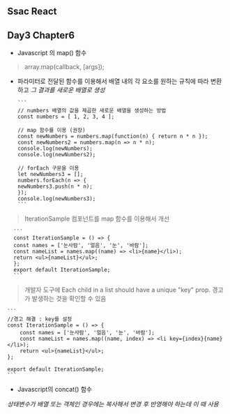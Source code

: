 ## Ssac React

## Day3 Chapter6

- Javascript 의 map() 함수

> array.map(callback, [args]);

- 파라미터로 전달된 함수를 이용해서 배열 내의 각 요소를
  원하는 규칙에 따라 변환하고 _그 결과를 새로운 배열로 생성_

      ```
      // numbers 배열의 값을 제곱한 새로운 배열을 생성하는 방법
      const numbers = [ 1, 2, 3, 4 ];

      // map 함수를 이용 (권장)
      const newNumbers = numbers.map(function(n) { return n * n });
      const newNumbers2 = numbers.map(n => n * n);
      console.log(newNumbers);
      console.log(newNumbers2);

      // forEach 구문을 이용
      let newNumbers3 = [];
      numbers.forEach(n => {
      newNumbers3.push(n * n);
      });
      console.log(newNumbers3);
      ```

> IterationSample 컴포넌트를 map 함수를 이용해서 개선

      ```
      const IterationSample = () => {
      const names = ['눈사람', '얼음', '눈', '바람'];
      const nameList = names.map((name) => <li>{name}</li>);
      return <ul>{nameList}</ul>;
      };
      export default IterationSample;
      ```

> 개발자 도구에 Each child in a list should have a unique "key" prop. 경고가 발생하는 것을 확인할 수 있음

    ```
    //경고 해결 : key를 설정
    const IterationSample = () => {
        const names = ['눈사람', '얼음', '눈', '바람'];
        const nameList = names.map((name, index) => <li key={index}{name}</li>);
        return <ul>{nameList}</ul>;
    };

    export default IterationSample;
    ```

- Javascript의 concat() 함수

_상태변수가 배열 또는 객체인 경우에는_
_복사해서 변경 후 반영해야 하는데 이 때 사용_
